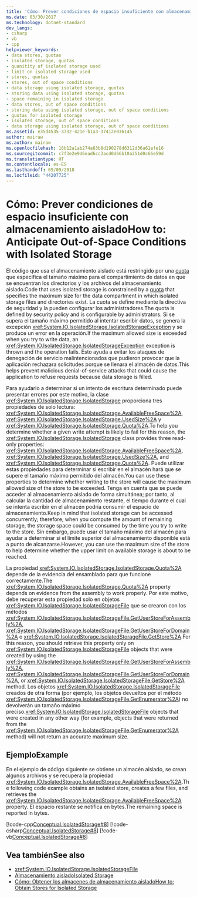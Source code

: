```yaml
---
title: 'Cómo: Prever condiciones de espacio insuficiente con almacenamiento aislado'
ms.date: 03/30/2017
ms.technology: dotnet-standard
dev_langs:
- csharp
- vb
- cpp
helpviewer_keywords:
- data stores, quotas
- isolated storage, quotas
- quanitity of isolated storage used
- limit on isolated storage used
- stores, quotas
- stores, out of space conditions
- data storage using isolated storage, quotas
- storing data using isolated storage, quotas
- space remaining in isolated storage
- data stores, out of space conditions
- storing data using isolated storage, out of space conditions
- quotas for isolated storage
- isolated storage, out of space conditions
- data storage using isolated storage, out of space conditions
ms.assetid: e35d4535-3732-421e-b1a3-37412e036145
author: mairaw
ms.author: mairaw
ms.openlocfilehash: 16b12a1ab274a63b8d190278d6312d36a61efe16
ms.sourcegitcommit: c7f3e2e9d6ead6cc3acd0d66b10a251d0c66e59d
ms.translationtype: HT
ms.contentlocale: es-ES
ms.lasthandoff: 09/09/2018
ms.locfileid: "44207725"
---
```

# <a name="how-to-anticipate-out-of-space-conditions-with-isolated-storage"></a><span data-ttu-id="70927-102">Cómo: Prever condiciones de espacio insuficiente con almacenamiento aislado</span><span class="sxs-lookup"><span data-stu-id="70927-102">How to: Anticipate Out-of-Space Conditions with Isolated Storage</span></span>
<span data-ttu-id="70927-103">El código que usa el almacenamiento aislado está restringido por una [cuota](../../../docs/standard/io/isolated-storage.md#quotas) que especifica el tamaño máximo para el compartimiento de datos en que se encuentran los directorios y los archivos del almacenamiento aislado.</span><span class="sxs-lookup"><span data-stu-id="70927-103">Code that uses isolated storage is constrained by a [quota](../../../docs/standard/io/isolated-storage.md#quotas) that specifies the maximum size for the data compartment in which isolated storage files and directories exist.</span></span> <span data-ttu-id="70927-104">La cuota se define mediante la directiva de seguridad y la pueden configurar los administradores.</span><span class="sxs-lookup"><span data-stu-id="70927-104">The quota is defined by security policy and is configurable by administrators.</span></span> <span data-ttu-id="70927-105">Si se supera el tamaño máximo permitido al intentar escribir datos, se genera la excepción <xref:System.IO.IsolatedStorage.IsolatedStorageException> y se produce un error en la operación.</span><span class="sxs-lookup"><span data-stu-id="70927-105">If the maximum allowed size is exceeded when you try to write data, an <xref:System.IO.IsolatedStorage.IsolatedStorageException> exception is thrown and the operation fails.</span></span> <span data-ttu-id="70927-106">Esto ayuda a evitar los ataques de denegación de servicio malintencionados que pudieron provocar que la aplicación rechazara solicitudes porque se llenara el almacén de datos.</span><span class="sxs-lookup"><span data-stu-id="70927-106">This helps prevent malicious denial-of-service attacks that could cause the application to refuse requests because data storage is filled.</span></span>  
  
 <span data-ttu-id="70927-107">Para ayudarlo a determinar si un intento de escritura determinado puede presentar errores por este motivo, la clase <xref:System.IO.IsolatedStorage.IsolatedStorage> proporciona tres propiedades de solo lectura: <xref:System.IO.IsolatedStorage.IsolatedStorage.AvailableFreeSpace%2A>, <xref:System.IO.IsolatedStorage.IsolatedStorage.UsedSize%2A> y <xref:System.IO.IsolatedStorage.IsolatedStorage.Quota%2A>.</span><span class="sxs-lookup"><span data-stu-id="70927-107">To help you determine whether a given write attempt is likely to fail for this reason, the <xref:System.IO.IsolatedStorage.IsolatedStorage> class provides three read-only properties: <xref:System.IO.IsolatedStorage.IsolatedStorage.AvailableFreeSpace%2A>, <xref:System.IO.IsolatedStorage.IsolatedStorage.UsedSize%2A>, and <xref:System.IO.IsolatedStorage.IsolatedStorage.Quota%2A>.</span></span> <span data-ttu-id="70927-108">Puede utilizar estas propiedades para determinar si escribir en el almacén hará que se supere el tamaño máximo permitido del almacén.</span><span class="sxs-lookup"><span data-stu-id="70927-108">You can use these properties to determine whether writing to the store will cause the maximum allowed size of the store to be exceeded.</span></span> <span data-ttu-id="70927-109">Tenga en cuenta que se puede acceder al almacenamiento aislado de forma simultánea; por tanto, al calcular la cantidad de almacenamiento restante, el tiempo durante el cual se intenta escribir en el almacén podría consumir el espacio de almacenamiento.</span><span class="sxs-lookup"><span data-stu-id="70927-109">Keep in mind that isolated storage can be accessed concurrently; therefore, when you compute the amount of remaining storage, the storage space could be consumed by the time you try to write to the store.</span></span> <span data-ttu-id="70927-110">Sin embargo, puede usar el tamaño máximo del almacén para ayudar a determinar si el límite superior del almacenamiento disponible está a punto de alcanzarse.</span><span class="sxs-lookup"><span data-stu-id="70927-110">However, you can use the maximum size of the store to help determine whether the upper limit on available storage is about to be reached.</span></span>  
  
 <span data-ttu-id="70927-111">La propiedad <xref:System.IO.IsolatedStorage.IsolatedStorage.Quota%2A> depende de la evidencia del ensamblado para que funcione correctamente.</span><span class="sxs-lookup"><span data-stu-id="70927-111">The <xref:System.IO.IsolatedStorage.IsolatedStorage.Quota%2A> property depends on evidence from the assembly to work properly.</span></span> <span data-ttu-id="70927-112">Por este motivo, debe recuperar esta propiedad solo en objetos <xref:System.IO.IsolatedStorage.IsolatedStorageFile> que se crearon con los métodos <xref:System.IO.IsolatedStorage.IsolatedStorageFile.GetUserStoreForAssembly%2A>, <xref:System.IO.IsolatedStorage.IsolatedStorageFile.GetUserStoreForDomain%2A> o <xref:System.IO.IsolatedStorage.IsolatedStorageFile.GetStore%2A>.</span><span class="sxs-lookup"><span data-stu-id="70927-112">For this reason, you should retrieve this property only on <xref:System.IO.IsolatedStorage.IsolatedStorageFile> objects that were created by using the <xref:System.IO.IsolatedStorage.IsolatedStorageFile.GetUserStoreForAssembly%2A>, <xref:System.IO.IsolatedStorage.IsolatedStorageFile.GetUserStoreForDomain%2A>, or <xref:System.IO.IsolatedStorage.IsolatedStorageFile.GetStore%2A> method.</span></span> <span data-ttu-id="70927-113">Los objetos <xref:System.IO.IsolatedStorage.IsolatedStorageFile> creados de otra forma (por ejemplo, los objetos devueltos por el método <xref:System.IO.IsolatedStorage.IsolatedStorageFile.GetEnumerator%2A>) no devolverán un tamaño máximo preciso.</span><span class="sxs-lookup"><span data-stu-id="70927-113"><xref:System.IO.IsolatedStorage.IsolatedStorageFile> objects that were created in any other way (for example, objects that were returned from the <xref:System.IO.IsolatedStorage.IsolatedStorageFile.GetEnumerator%2A> method) will not return an accurate maximum size.</span></span>  
  
## <a name="example"></a><span data-ttu-id="70927-114">Ejemplo</span><span class="sxs-lookup"><span data-stu-id="70927-114">Example</span></span>  
 <span data-ttu-id="70927-115">En el ejemplo de código siguiente se obtiene un almacén aislado, se crean algunos archivos y se recupera la propiedad <xref:System.IO.IsolatedStorage.IsolatedStorage.AvailableFreeSpace%2A>.</span><span class="sxs-lookup"><span data-stu-id="70927-115">The following code example obtains an isolated store, creates a few files, and retrieves the <xref:System.IO.IsolatedStorage.IsolatedStorage.AvailableFreeSpace%2A> property.</span></span> <span data-ttu-id="70927-116">El espacio restante se notifica en bytes.</span><span class="sxs-lookup"><span data-stu-id="70927-116">The remaining space is reported in bytes.</span></span>  
  
 [!code-cpp[Conceptual.IsolatedStorage#8](../../../samples/snippets/cpp/VS_Snippets_CLR/conceptual.isolatedstorage/cpp/source7.cpp#8)]
 [!code-csharp[Conceptual.IsolatedStorage#8](../../../samples/snippets/csharp/VS_Snippets_CLR/conceptual.isolatedstorage/cs/source7.cs#8)]
 [!code-vb[Conceptual.IsolatedStorage#8](../../../samples/snippets/visualbasic/VS_Snippets_CLR/conceptual.isolatedstorage/vb/source7.vb#8)]  
  
## <a name="see-also"></a><span data-ttu-id="70927-117">Vea también</span><span class="sxs-lookup"><span data-stu-id="70927-117">See also</span></span>

- <xref:System.IO.IsolatedStorage.IsolatedStorageFile>  
- [<span data-ttu-id="70927-118">Almacenamiento aislado</span><span class="sxs-lookup"><span data-stu-id="70927-118">Isolated Storage</span></span>](../../../docs/standard/io/isolated-storage.md)  
- [<span data-ttu-id="70927-119">Cómo: Obtener los almacenes de almacenamiento aislado</span><span class="sxs-lookup"><span data-stu-id="70927-119">How to: Obtain Stores for Isolated Storage</span></span>](../../../docs/standard/io/how-to-obtain-stores-for-isolated-storage.md)
